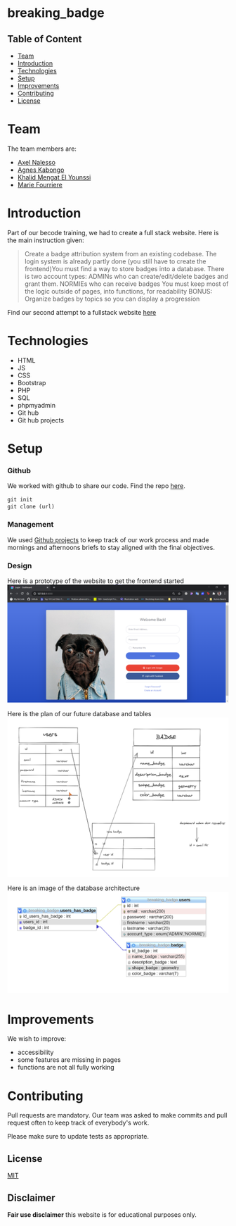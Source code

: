 # breaking_badge

## Table of Content
* [Team](#Team)
* [Introduction](#Introduction)
* [Technologies](#Technologies)
* [Setup](#setup)
* [Improvements](#Improvements)
* [Contributing](#Contruting)
* [License](#License)

# Team

The team members are:

- [Axel Nalesso](https://github.com/NalessoAxel)
- [Agnes Kabongo](https://github.com/agkabongo)
- [Khalid Mengat El Younssi](https://github.com/KhalidMengat)
- [Marie Fourriere](https://github.com/mariefourriere) 

# Introduction

Part of our becode training, we had to create a full stack website. Here is the main instruction given:

>Create a badge attribution system from an existing codebase. The login system is already partly done (you still have to create the frontend)You must find a way to store badges into a database. 
>There is two account types:
ADMINs who can create/edit/delete badges and grant them.
>NORMIEs who can receive badges
You must keep most of the logic outside of pages, into functions, for readability
>BONUS: Organize badges by topics so you can display a progression

Find our second attempt to a fullstack website [here](http://www.mariefourriere.rf.gd/)





# Technologies

* HTML
* JS
* CSS
* Bootstrap
* PHP
* SQL
* phpmyadmin
* Git hub
* Git hub projects


# Setup

### Github
We worked with github to share our code. Find the repo [here](https://github.com/NalessoAxel/breaking_badge).
```git
git init
git clone (url)
```
### Management
We used [Github projects](https://github.com/NalessoAxel/breaking_badge/projects/1) to keep track of our work process and made mornings and afternoons briefs to stay aligned with the final objectives.

### Design
Here is a prototype of the website to get the frontend started ![image](/assets/img/prototype.jpeg) 

Here is the plan of our future database and tables 
![image](/assets/img/architecturebdd2.jpeg)

Here is an image of the database architecture
![image](/assets/img/architecturebdd.jpeg)


# Improvements
We wish to improve:

* accessibility
* some features are missing in pages 
* functions are not all fully working
 
# Contributing
Pull requests are mandatory. Our team was asked to make commits and pull request often to keep track of everybody's work.

Please make sure to update tests as appropriate.

## License
[MIT](https://choosealicense.com/licenses/mit/)

## Disclaimer
<strong>Fair use disclaimer</strong> this website is for educational purposes only.
